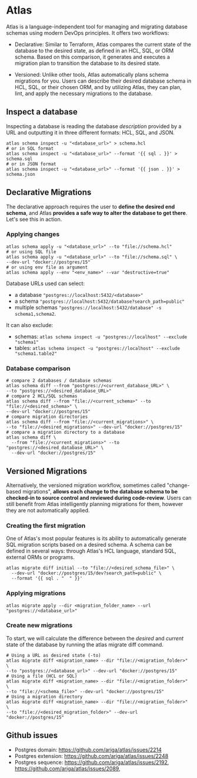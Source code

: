 # Atlas

Atlas is a language-independent tool for managing and migrating database schemas
using modern DevOps principles. It offers two workflows:

- Declarative: Similar to Terraform, Atlas compares the current state of the
database to the desired state, as defined in an HCL, SQL, or ORM schema. Based
on this comparison, it generates and executes a migration plan to transition
the database to its desired state.

- Versioned: Unlike other tools, Atlas automatically plans schema migrations
for you. Users can describe their desired database schema in HCL, SQL, or
their chosen ORM, and by utilizing Atlas, they can plan, lint, and apply the
necessary migrations to the database.

## Inspect a database

Inspecting a database is reading the database *description* provided by a
URL and outputting it in three different formats: HCL, SQL, and JSON.

```shell
atlas schema inspect -u "<database_url>" > schema.hcl
# or in SQL format
atlas schema inspect -u "<database_url>" --format '{{ sql . }}' > schema.sql
# or in JSON format
atlas schema inspect -u "<database_url>" --format '{{ json . }}' > schema.json
```

## Declarative Migrations

The declarative approach requires the user to **define the desired end schema**,
and Atlas **provides a safe way to alter the database to get there**. Let's see
this in action.

### Applying changes

```shell
atlas schema apply -u "<database_url>" --to "file://schema.hcl"
# or using SQL file
atlas schema apply -u "<database_url>" --to "file://schema.sql" \
--dev-url "docker://postgres/15"
# or using env file as argument
atlas schema apply --env "<env_name>" --var "destructive=true"
```

Database URLs used can select:

- a database `"postgres://localhost:5432/<database>"`
- a schema `"postgres://localhost:5432/database?search_path=public"`
- multiple schemas `"postgres://localhost:5432/database" -s schema1,schema2`.

It can also exclude:

- schemas: `atlas schema inspect -u "postgres://localhost" --exclude "schema1"`
- tables: `atlas schema inspect -u "postgres://localhost" --exclude "schema1.table2"`

### Database comparison

```shell
# compare 2 databases / database schemas
atlas schema diff --from "postgres://<current_database_URL>" \
--to "postgres://<desired_database_URL>"
# compare 2 HCL/SQL schemas
atlas schema diff --from "file://<current_schema>" --to "file://<desired_schema>" \
--dev-url "docker://postgres/15"
# compare migration directories
atlas schema diff --from "file://<current_migrations>" \
--to "file://<desired_migrations>" --dev-url "docker://postgres/15"
# compare a migration directory to a database
atlas schema diff \
  --from "file://<current_migrations>" --to "postgres://<desired_database_URL>" \
  --dev-url "docker://postgres/15"
```

## Versioned Migrations

Alternatively, the versioned migration workflow, sometimes called "change-based
migrations", **allows each change to the database schema to be checked-in
to source control and reviewed during code-review**. Users can still benefit
from Atlas intelligently planning migrations for them, however they are not
automatically applied.

### Creating the first migration

One of Atlas's most popular features is its ability to automatically generate
SQL migration scripts based on a desired schema. A schema can be defined in
several ways: through Atlas's HCL language, standard SQL, external ORMs or
programs.

```shell
atlas migrate diff initial --to "file://<desired_schema_file>" \
  --dev-url "docker://postgres/15/dev?search_path=public" \
  --format '{{ sql . "  " }}'
```

### Applying migrations

```shell
atlas migrate apply --dir <migration_folder_name> --url "postgres://<database_url>"
```

### Create new migrations

To start, we will calculate the difference between the *desired* and *current*
state of the database by running the atlas migrate diff command.

```shell
# Using a URL as desired state (-to)
atlas migrate diff <migration_name> --dir "file://<migration_folder>" \
--to "postgres://<database_url>" --dev-url "docker://postgres/15"
# Using a file (HCL or SQL)
atlas migrate diff <migration_name> --dir "file://<migration_folder>" \
--to "file://<schema_file>" --dev-url "docker://postgres/15"
# Using a migration directory
atlas migrate diff <migration_name> --dir "file://<migration_folder>" \
--to "file://<desired_migration_folder>" --dev-url "docker://postgres/15"
```

## Github issues

- Postgres domain: https://github.com/ariga/atlas/issues/2214
- Postgres extension: https://github.com/ariga/atlas/issues/2248
- Postgres sequence: https://github.com/ariga/atlas/issues/2192,
https://github.com/ariga/atlas/issues/2089,
